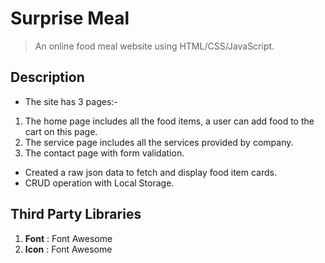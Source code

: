 # Surprise Meal

>An online food meal website using HTML/CSS/JavaScript.

## Description

- The site has 3 pages:-
1. The home page includes all the food items, a user can add food to the cart on this page.
2. The service page includes all the services provided by company.
3. The contact page with form validation.
- Created a raw json data to fetch and display food item cards.
- CRUD operation with Local Storage.

## Third Party Libraries
1. **Font** : Font Awesome
2. **Icon** : Font Awesome
